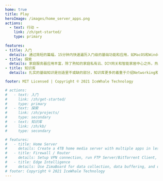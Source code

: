 ```yaml
---
home: true
title: Play
heroImage: /images/home_server_apps.png
actions: 
  - text: 行动 →
    link: /zh/get-started/
    type: primary
    
features:
- title: 入门
  details: 通过简短的篇幅，15分钟内快速遍历入门级的基础功能和应用，如MacOS和Windows访问共享备份盘，上手媒体服务器等
- title: 探索
  details: 家庭服务器应用丰富，除了熟知的家庭私有云、DIY网关和智能家居中心之外，热门的区块链应用以及分布式计算应用也具备丰富的可玩性
- title: 知识库
  details: 扎实的基础知识是创造里不或缺的部分，知识库更多的着重于介绍Networking和Linux相关基础知识

footer: MIT Licensed | Copyright © 2021 IceWhale Technology

# actions:
#   - text: 入门
#     link: /zh/get-started/
#     type: primary
#   - text: 探索
#     link: /zh/projects/
#     type: secondary
#   - text: 知识库
#     link: /zh/kb/
#     type: secondary

# features:
#   - title: Home Server
#     details: Create a 4TB home media server with multiple apps in less than 10 minutes. No subscription fee, 24 hours online, easy to access.
#   - title: Firewall / Router
#     details: Setup VPN connection, run FTP Server/BitTorrent Client, perform Traffic-Shaping and QoS, or even set up a private access to your office.
#   - title: Edge Intelligence
#     details: Use ZimaBoard for data collection, data buffering, and data preprocessing to provide accurate on-site IoT data for your cloud or server.
# footer: Copyright © 2021 IceWhale Technology
---
```

